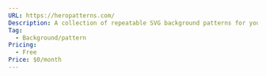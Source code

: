 ```yaml
---
URL: https://heropatterns.com/
Description: A collection of repeatable SVG background patterns for you to use on your web projects
Tag:
  - Background/pattern
Pricing:
  - Free
Price: $0/month
---
```

